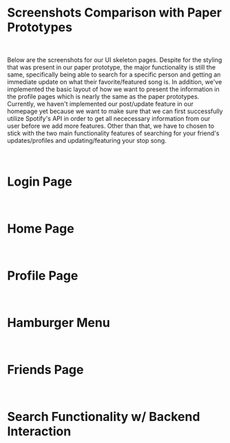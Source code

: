 <h1>Screenshots Comparison with Paper Prototypes</h1></br>
<p>Below are the screenshots for our UI skeleton pages. Despite for the styling that was present in our paper prototype, the major functionality is still the same, specifically being able to search for a specific person and getting an immediate update on what their favorite/featured song is. In addition, we've implemented the basic layout of how we want to present the information in the profile pages which is nearly the same as the paper prototypes. Currently, we haven't implemented our post/update feature in our homepage yet because we want to make sure that we can first successfully utilize Spotify's API in order to get all nececessary information from our user before we add more features. Other than that, we have to chosen to stick with the two main functionality features of searching for your friend's updates/profiles and updating/featuring your stop song.</p></br>

<h1>Login Page</h1></br>

<h1>Home Page</h1></br>

<h1>Profile Page</h1></br>

<h1>Hamburger Menu</h1></br>

<h1>Friends Page</h1></br>

<h1>Search Functionality w/ Backend Interaction</h1></br> 


